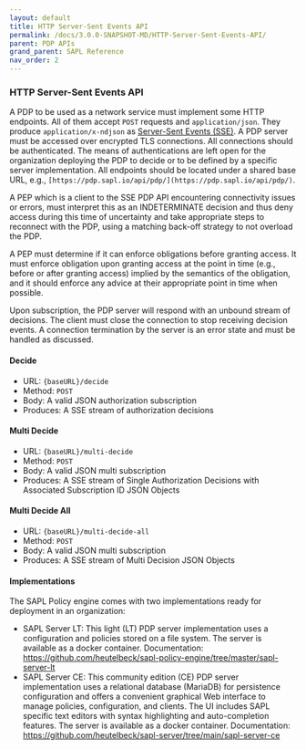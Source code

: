 ```yaml
---
layout: default
title: HTTP Server-Sent Events API
permalink: /docs/3.0.0-SNAPSHOT-MD/HTTP-Server-Sent-Events-API/
parent: PDP APIs
grand_parent: SAPL Reference
nav_order: 2
---
```


### HTTP Server-Sent Events API

A PDP to be used as a network service must implement some HTTP endpoints. All of them accept `POST` requests and `application/json`. They produce `application/x-ndjson` as [Server-Sent Events (SSE)](https://www.w3.org/TR/eventsource/). A PDP server must be accessed over encrypted TLS connections. All connections should be authenticated. The means of authentications are left open for the organization deploying the PDP to decide or to be defined by a specific server implementation. All endpoints should be located under a shared base URL, e.g., `[https://pdp.sapl.io/api/pdp/](https://pdp.sapl.io/api/pdp/)`.

A PEP which is a client to the SSE PDP API encountering connectivity issues or errors, must interpret this as an INDETERMINATE decision and thus deny access during this time of uncertainty and take appropriate steps to reconnect with the PDP, using a matching back-off strategy to not overload the PDP.

A PEP must determine if it can enforce obligations before granting access. It must enforce obligation upon granting access at the point in time (e.g., before or after granting access) implied by the semantics of the obligation, and it should enforce any advice at their appropriate point in time when possible.

Upon subscription, the PDP server will respond with an unbound stream of decisions. The client must close the connection to stop receiving decision events. A connection termination by the server is an error state and must be handled as discussed.

#### Decide

- URL: `{baseURL}/decide`
- Method: `POST`
- Body: A valid JSON authorization subscription
- Produces: A SSE stream of authorization decisions

#### Multi Decide

- URL: `{baseURL}/multi-decide`
- Method: `POST`
- Body: A valid JSON multi subscription
- Produces: A SSE stream of Single Authorization Decisions with Associated Subscription ID JSON Objects

#### Multi Decide All

- URL: `{baseURL}/multi-decide-all`
- Method: `POST`
- Body: A valid JSON multi subscription
- Produces: A SSE stream of Multi Decision JSON Objects

#### Implementations

The SAPL Policy engine comes with two implementations ready for deployment in an organization:

- SAPL Server LT: This light (LT) PDP server implementation uses a configuration and policies stored on a file system. The server is available as a docker container. Documentation: <https://github.com/heutelbeck/sapl-policy-engine/tree/master/sapl-server-lt>
- SAPL Server CE: This community edition (CE) PDP server implementation uses a relational database (MariaDB) for persistence configuration and offers a convenient graphical Web interface to manage policies, configuration, and clients. The UI includes SAPL specific text editors with syntax highlighting and auto-completion features. The server is available as a docker container. Documentation: <https://github.com/heutelbeck/sapl-server/tree/main/sapl-server-ce>